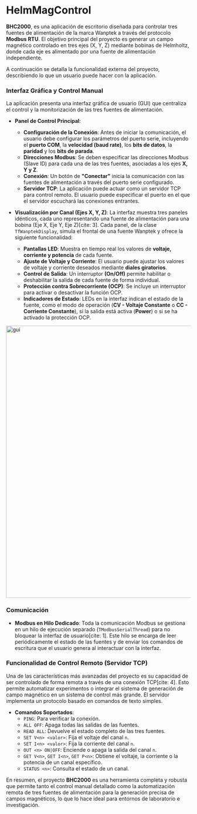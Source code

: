 # HelmMagControl
**BHC2000**, es una aplicación de escritorio diseñada para controlar tres fuentes de alimentación de la marca Wanptek a través del protocolo **Modbus RTU**. El objetivo principal del proyecto es generar un campo magnético controlado en tres ejes (X, Y, Z) mediante bobinas de Helmholtz, donde cada eje es alimentado por una fuente de alimentación independiente.

A continuación se detalla la funcionalidad externa del proyecto, describiendo lo que un usuario puede hacer con la aplicación.

### **Interfaz Gráfica y Control Manual**

La aplicación presenta una interfaz gráfica de usuario (GUI) que centraliza el control y la monitorización de las tres fuentes de alimentación.

* **Panel de Control Principal**:
    * **Configuración de la Conexión**: Antes de iniciar la comunicación, el usuario debe configurar los parámetros del puerto serie, incluyendo el **puerto COM**, la **velocidad (baud rate)**, los **bits de datos**, la **paridad** y los **bits de parada**.
    * **Direcciones Modbus**: Se deben especificar las direcciones Modbus (Slave ID) para cada una de las tres fuentes, asociadas a los ejes **X, Y y Z**.
    * **Conexión**: Un botón de **"Conectar"** inicia la comunicación con las fuentes de alimentación a través del puerto serie configurado.
    * **Servidor TCP**: La aplicación puede actuar como un servidor TCP para control remoto. El usuario puede especificar el puerto en el que el servidor escuchará las conexiones entrantes.

* **Visualización por Canal (Ejes X, Y, Z)**:
    La interfaz muestra tres paneles idénticos, cada uno representando una fuente de alimentación para una bobina (Eje X, Eje Y, Eje Z)[cite: 3]. Cada panel, de la clase `TfWanptekDisplay`, simula el frontal de una fuente Wanptek y ofrece la siguiente funcionalidad:
    * **Pantallas LED**: Muestra en tiempo real los valores de **voltaje, corriente y potencia** de cada fuente.
    * **Ajuste de Voltaje y Corriente**: El usuario puede ajustar los valores de voltaje y corriente deseados mediante **diales giratorios**.
    * **Control de Salida**: Un interruptor **(On/Off)** permite habilitar o deshabilitar la salida de cada fuente de forma individual.
    * **Protección contra Sobrecorriente (OCP)**: Se incluye un interruptor para activar o desactivar la función OCP.
    * **Indicadores de Estado**: LEDs en la interfaz indican el estado de la fuente, como el modo de operación (**CV - Voltaje Constante** o **CC - Corriente Constante**), si la salida está activa (**Power**) o si se ha activado la protección OCP.
<img width="705" height="741" alt="gui" src="https://github.com/user-attachments/assets/538794dc-a9fe-423e-9381-89c8bfad3ff2" />

### **Comunicación**

* **Modbus en Hilo Dedicado**: Toda la comunicación Modbus se gestiona en un hilo de ejecución separado (`TModbusSerialThread`) para no bloquear la interfaz de usuario[cite: 1]. Este hilo se encarga de leer periódicamente el estado de las fuentes y de enviar los comandos de escritura que el usuario genera al interactuar con la interfaz.

### **Funcionalidad de Control Remoto (Servidor TCP)**

Una de las características más avanzadas del proyecto es su capacidad de ser controlado de forma remota a través de una conexión TCP[cite: 4]. Esto permite automatizar experimentos o integrar el sistema de generación de campo magnético en un sistema de control más grande. El servidor implementa un protocolo basado en comandos de texto simples.

* **Comandos Soportados**:
    * `PING`: Para verificar la conexión.
    * `ALL OFF`: Apaga todas las salidas de las fuentes.
    * `READ ALL`: Devuelve el estado completo de las tres fuentes.
    * `SET V<n> <valor>`: Fija el voltaje del canal `n`.
    * `SET I<n> <valor>`: Fija la corriente del canal `n`.
    * `OUT <n> ON|OFF`: Enciende o apaga la salida del canal `n`.
    * `GET V<n>`, `GET I<n>`, `GET P<n>`: Obtiene el voltaje, la corriente o la potencia de un canal específico.
    * `STATUS <n>`: Consulta el estado de un canal.

En resumen, el proyecto **BHC2000** es una herramienta completa y robusta que permite tanto el control manual detallado como la automatización remota de tres fuentes de alimentación para la generación precisa de campos magnéticos, lo que lo hace ideal para entornos de laboratorio e investigación.

